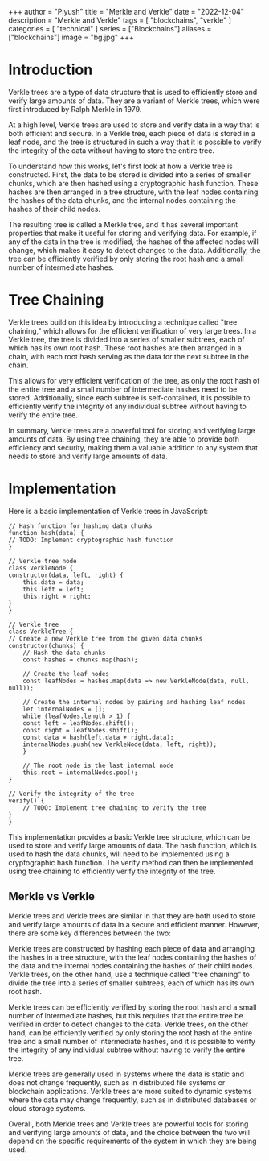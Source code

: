 +++
author = "Piyush"
title = "Merkle and Verkle"
date = "2022-12-04"
description = "Merkle and Verkle"
tags = [
    "blockchains", "verkle"
]
categories = [
    "technical"
]
series = ["Blockchains"]
aliases = ["blockchains"]
image = "bg.jpg"
+++

# Introduction 

Verkle trees are a type of data structure that is used to efficiently store and verify large amounts of data. They are a variant of Merkle trees, which were first introduced by Ralph Merkle in 1979.

At a high level, Verkle trees are used to store and verify data in a way that is both efficient and secure. In a Verkle tree, each piece of data is stored in a leaf node, and the tree is structured in such a way that it is possible to verify the integrity of the data without having to store the entire tree.

To understand how this works, let's first look at how a Verkle tree is constructed. First, the data to be stored is divided into a series of smaller chunks, which are then hashed using a cryptographic hash function. These hashes are then arranged in a tree structure, with the leaf nodes containing the hashes of the data chunks, and the internal nodes containing the hashes of their child nodes.

The resulting tree is called a Merkle tree, and it has several important properties that make it useful for storing and verifying data. For example, if any of the data in the tree is modified, the hashes of the affected nodes will change, which makes it easy to detect changes to the data. Additionally, the tree can be efficiently verified by only storing the root hash and a small number of intermediate hashes.

# Tree Chaining 

Verkle trees build on this idea by introducing a technique called "tree chaining," which allows for the efficient verification of very large trees. In a Verkle tree, the tree is divided into a series of smaller subtrees, each of which has its own root hash. These root hashes are then arranged in a chain, with each root hash serving as the data for the next subtree in the chain.

This allows for very efficient verification of the tree, as only the root hash of the entire tree and a small number of intermediate hashes need to be stored. Additionally, since each subtree is self-contained, it is possible to efficiently verify the integrity of any individual subtree without having to verify the entire tree.

In summary, Verkle trees are a powerful tool for storing and verifying large amounts of data. By using tree chaining, they are able to provide both efficiency and security, making them a valuable addition to any system that needs to store and verify large amounts of data.

# Implementation 

Here is a basic implementation of Verkle trees in JavaScript:

	// Hash function for hashing data chunks
	function hash(data) {
	// TODO: Implement cryptographic hash function
	}

	// Verkle tree node
	class VerkleNode {
	constructor(data, left, right) {
		this.data = data;
		this.left = left;
		this.right = right;
	}
	}

	// Verkle tree
	class VerkleTree {
	// Create a new Verkle tree from the given data chunks
	constructor(chunks) {
		// Hash the data chunks
		const hashes = chunks.map(hash);

		// Create the leaf nodes
		const leafNodes = hashes.map(data => new VerkleNode(data, null, null));

		// Create the internal nodes by pairing and hashing leaf nodes
		let internalNodes = [];
		while (leafNodes.length > 1) {
		const left = leafNodes.shift();
		const right = leafNodes.shift();
		const data = hash(left.data + right.data);
		internalNodes.push(new VerkleNode(data, left, right));
		}

		// The root node is the last internal node
		this.root = internalNodes.pop();
	}

	// Verify the integrity of the tree
	verify() {
		// TODO: Implement tree chaining to verify the tree
	}
	}

This implementation provides a basic Verkle tree structure, which can be used to store and verify large amounts of data. The hash function, which is used to hash the data chunks, will need to be implemented using a cryptographic hash function. The verify method can then be implemented using tree chaining to efficiently verify the integrity of the tree.

## Merkle vs Verkle

Merkle trees and Verkle trees are similar in that they are both used to store and verify large amounts of data in a secure and efficient manner. However, there are some key differences between the two:

Merkle trees are constructed by hashing each piece of data and arranging the hashes in a tree structure, with the leaf nodes containing the hashes of the data and the internal nodes containing the hashes of their child nodes. Verkle trees, on the other hand, use a technique called "tree chaining" to divide the tree into a series of smaller subtrees, each of which has its own root hash.

Merkle trees can be efficiently verified by storing the root hash and a small number of intermediate hashes, but this requires that the entire tree be verified in order to detect changes to the data. Verkle trees, on the other hand, can be efficiently verified by only storing the root hash of the entire tree and a small number of intermediate hashes, and it is possible to verify the integrity of any individual subtree without having to verify the entire tree.

Merkle trees are generally used in systems where the data is static and does not change frequently, such as in distributed file systems or blockchain applications. Verkle trees are more suited to dynamic systems where the data may change frequently, such as in distributed databases or cloud storage systems.

Overall, both Merkle trees and Verkle trees are powerful tools for storing and verifying large amounts of data, and the choice between the two will depend on the specific requirements of the system in which they are being used.